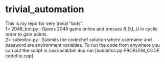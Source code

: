 # trivial_automation
This is my repo for very trivial "bots".  
1> 2048_bot.py : Opens 2048 game online and presses R,D,L,U in cyclic order to gain points.  
2> submitcc.py : Submits the codechef solution where username and password are environment variables. To run the code from anywhere you can put the script in /usr/local/bin and run [submitcc.py PROBLEM_CODE codefile.cpp]
